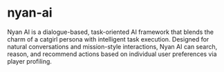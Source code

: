 # nyan-ai
Nyan AI is a dialogue-based, task-oriented AI framework that blends the charm of a catgirl persona with intelligent task execution. Designed for natural conversations and mission-style interactions, Nyan AI can search, reason, and recommend actions based on individual user preferences via player profiling.
